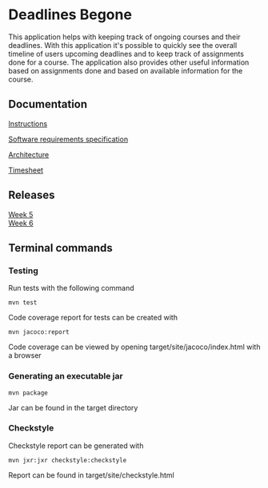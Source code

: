 # Deadlines Begone    

This application helps with keeping track of ongoing courses and their deadlines. With this application it's possible to quickly see the overall timeline of users upcoming deadlines and to keep track of assignments done for a course. The application also provides other useful information based on assignments done and based on available information for the course.  

## Documentation  
[Instructions](https://github.com/Darake/deadlines-begone/blob/master/documentation/instructions.md)  

[Software requirements specification](https://github.com/Darake/deadlines-begone/blob/master/documentation/Software%20requirements%20specification.md) 

[Architecture](https://github.com/Darake/deadlines-begone/blob/master/documentation/architecture.md)  

[Timesheet](https://github.com/Darake/deadlines-begone/blob/master/documentation/timesheet.md)  

## Releases  
[Week 5](https://github.com/Darake/deadlines-begone/releases/tag/week5)  
[Week 6](https://github.com/Darake/deadlines-begone/releases/tag/week6)  

## Terminal commands  

### Testing  
Run tests with the following command  

```mvn test```  

Code coverage report for tests can be created with  

```mvn jacoco:report```  

Code coverage can be viewed by opening target/site/jacoco/index.html with a browser  

### Generating an executable jar  

```mvn package```  

Jar can be found in the target directory  

### Checkstyle  

Checkstyle report can be generated with  

```mvn jxr:jxr checkstyle:checkstyle```  

Report can be found in target/site/checkstyle.html
